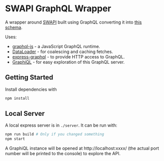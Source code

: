 SWAPI GraphQL Wrapper
=====================

A wrapper around [SWAPI](http://swapi.co) built using GraphQL converting it into [this schema](schema.graphql).

Uses:

* [graphql-js](https://github.com/graphql/graphql-js) - a JavaScript GraphQL runtime.
* [DataLoader](https://github.com/facebook/dataloader) - for coalescing and caching fetches.
* [express-graphql](https://github.com/graphql/express-graphql) - to provide HTTP access to GraphQL.
* [GraphiQL](https://github.com/graphql/graphiql) - for easy exploration of this GraphQL server.

## Getting Started

Install dependencies with

```sh
npm install
```

## Local Server

A local express server is in `./server`. It can be run with:

```sh
npm run build # Only if you changed something
npm start
```

A GraphiQL instance will be opened at http://localhost:xxxx/ (the actual port number will be printed to the console) to explore the API.
